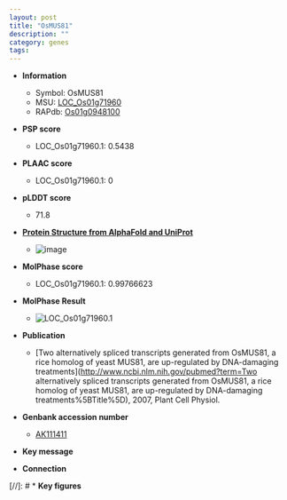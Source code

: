 ```yaml
---
layout: post
title: "OsMUS81"
description: ""
category: genes
tags: 
---
```


* **Information**  
    + Symbol: OsMUS81  
    + MSU: [LOC_Os01g71960](http://rice.plantbiology.msu.edu/cgi-bin/ORF_infopage.cgi?orf=LOC_Os01g71960)  
    + RAPdb: [Os01g0948100](http://rapdb.dna.affrc.go.jp/viewer/gbrowse_details/irgsp1?name=Os01g0948100)  

* **PSP score**  
    + LOC_Os01g71960.1: 0.5438 

* **PLAAC score**  
    + LOC_Os01g71960.1: 0 

* **pLDDT score**
    + 71.8

* **[Protein Structure from AlphaFold and UniProt](https://www.uniprot.org/uniprotkb/Q8GT06/entry#structure)**
    + ![image](https://ricepsp.github.io/images/Q8/AF-Q8GT06-F1.png)

* **MolPhase score**
    + LOC_Os01g71960.1: 0.99766623

* **MolPhase Result**
    + ![LOC_Os01g71960.1](https://304243504.github.io/Pictures/LOC_Os01g/LOC_Os01g71960.1.png)

* **Publication**  
    + [Two alternatively spliced transcripts generated from OsMUS81, a rice homolog of yeast MUS81, are up-regulated by DNA-damaging treatments](http://www.ncbi.nlm.nih.gov/pubmed?term=Two alternatively spliced transcripts generated from OsMUS81, a rice homolog of yeast MUS81, are up-regulated by DNA-damaging treatments%5BTitle%5D), 2007, Plant Cell Physiol.

* **Genbank accession number**  
    + [AK111411](http://www.ncbi.nlm.nih.gov/nuccore/AK111411)

* **Key message**  

* **Connection**  

[//]: # * **Key figures**  


